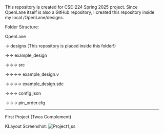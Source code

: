 This repository is created for CSE-224 Spring 2025 project. Since OpenLane itself is also a GitHub repository, I created this repository inside my local /OpenLane/designs. 

Folder Structure:

OpenLane

-> designs (This repository is placed inside this folder!)

->-> example_design

->->-> src

->->->-> example_design.v

->->->-> example_design.sdc

->->-> config.json

->->-> pin_order.cfg

----------------------------------------------------------------------------------------------------

First Project (Twos Complement)

KLayout Screenshot:
![Project1_ss](https://github.com/user-attachments/assets/1a08f994-3772-4670-9582-7cb2748ba176)
